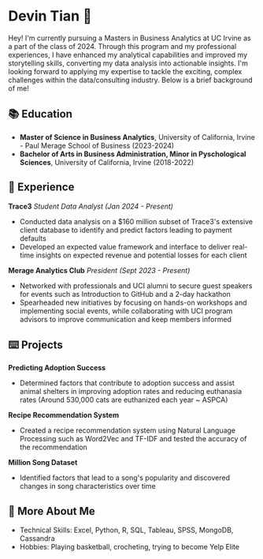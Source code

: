 # Devin Tian 👋

Hey! I'm currently pursuing a Masters in Business Analytics at UC Irvine as a part of the class of 2024. Through this program and my professional experiences, I have enhanced my analytical capabilities and improved my storytelling skills, converting my data analysis into actionable insights. I'm looking forward to applying my expertise to tackle the exciting, complex challenges within the data/consulting industry. Below is a brief background of me!

## 📚 Education
- **Master of Science in Business Analytics**, University of California, Irvine - Paul Merage School of Business (2023-2024)
- **Bachelor of Arts in Business Administration, Minor in Pyschological Sciences**, University of California, Irvine (2018-2022)

## 💼 Experience
**Trace3**
_Student Data Analyst (Jan 2024 - Present)_
- Conducted data analysis on a $160 million subset of Trace3's extensive client database to identify and predict factors leading to payment defaults
- Developed an expected value framework and interface to deliver real-time insights on expected revenue and potential losses for each client

**Merage Analytics Club**
_President (Sept 2023 - Present)_
- Networked with professionals and UCI alumni to secure guest speakers for events such as Introduction to GitHub and a 2-day hackathon
- Spearheaded new initiatives by focusing on hands-on workshops and implementing social events, while collaborating with UCI program advisors to improve communication and keep members informed

## ⌨️ Projects
**Predicting Adoption Success**
- Determined factors that contribute to adoption success and assist animal shelters in improving adoption rates and reducing euthanasia rates (Around 530,000 cats are euthanized each year ~ ASPCA)

**Recipe Recommendation System**
- Created a recipe recommendation system using Natural Language Processing such as Word2Vec and TF-IDF and tested the accuracy of the recommendation

**Million Song Dataset**
- Identified factors that lead to a song's popularity and discovered changes in song characteristics over time

## 🎉 More About Me
- Technical Skills: Excel, Python, R, SQL, Tableau, SPSS, MongoDB, Cassandra
- Hobbies: Playing basketball, crocheting, trying to become Yelp Elite
<!--
**DevinXTian/DevinXTian** is a ✨ _special_ ✨ repository because its `README.md` (this file) appears on your GitHub profile.

